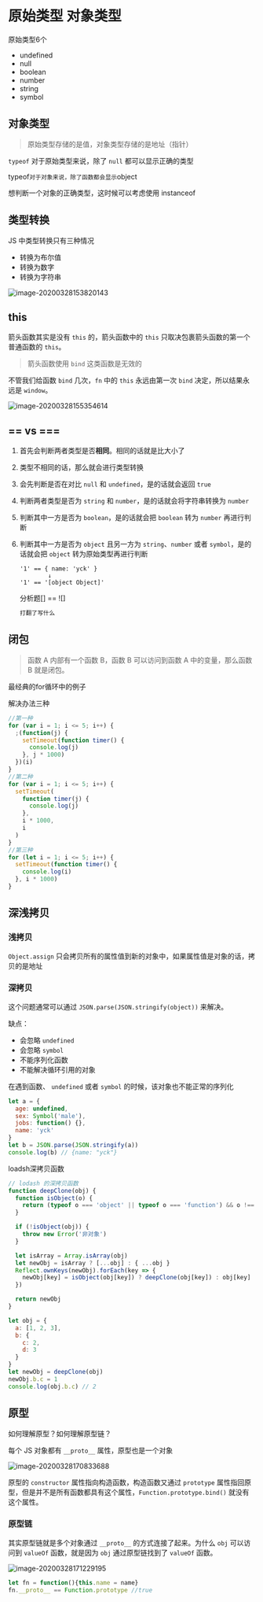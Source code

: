 # 原始类型 对象类型

原始类型6个

- undefined
- null
- boolean
- number
- string
- symbol

## 对象类型

> 原始类型存储的是值，对象类型存储的是地址（指针）

`typeof` 对于原始类型来说，除了 `null` 都可以显示正确的类型

typeof` 对于对象来说，除了函数都会显示 `object

想判断一个对象的正确类型，这时候可以考虑使用 instanceof

## 类型转换

 JS 中类型转换只有三种情况 

- 转换为布尔值
- 转换为数字
- 转换为字符串

![image-20200328153820143](/Users/lovewcc/Documents/暴力熊团队/markdown/慕课面试/image-20200328153820143.png)



## this

箭头函数其实是没有 `this` 的，箭头函数中的 `this` 只取决包裹箭头函数的第一个普通函数的 `this`。

> 箭头函数使用 `bind` 这类函数是无效的

不管我们给函数 `bind` 几次，`fn` 中的 `this` 永远由第一次 `bind` 决定，所以结果永远是 `window`。

![image-20200328155354614](/Users/lovewcc/Documents/暴力熊团队/markdown/慕课面试/image-20200328155354614.png)

## == vs ===

1. 首先会判断两者类型是否**相同**。相同的话就是比大小了

2. 类型不相同的话，那么就会进行类型转换

3. 会先判断是否在对比 `null` 和 `undefined`，是的话就会返回 `true`

4. 判断两者类型是否为 `string` 和 `number`，是的话就会将字符串转换为 `number`

5. 判断其中一方是否为 `boolean`，是的话就会把 `boolean` 转为 `number` 再进行判断

6. 判断其中一方是否为 `object` 且另一方为 `string`、`number` 或者 `symbol`，是的话就会把 `object` 转为原始类型再进行判断

   

   ```JS
   '1' == { name: 'yck' }
           ↓
   '1' == '[object Object]'
   ```

   分析题[] == ![] 

   ```js
   打翻了写什么
   ```
   


## 闭包


   > 函数 A 内部有一个函数 B，函数 B 可以访问到函数 A 中的变量，那么函数 B 就是闭包。

   最经典的for循环中的例子

   解决办法三种

   ```js
   //第一种
   for (var i = 1; i <= 5; i++) {
     ;(function(j) {
       setTimeout(function timer() {
         console.log(j)
       }, j * 1000)
     })(i)
   }
   //第二种
   for (var i = 1; i <= 5; i++) {
     setTimeout(
       function timer(j) {
         console.log(j)
       },
       i * 1000,
       i
     )
   }
   //第三种
   for (let i = 1; i <= 5; i++) {
     setTimeout(function timer() {
       console.log(i)
     }, i * 1000)
   }

   ```



## 深浅拷贝

### 浅拷贝

`Object.assign` 只会拷贝所有的属性值到新的对象中，如果属性值是对象的话，拷贝的是地址

### 深拷贝

这个问题通常可以通过 `JSON.parse(JSON.stringify(object))` 来解决。

缺点：

- 会忽略 `undefined`
- 会忽略 `symbol`
- 不能序列化函数
- 不能解决循环引用的对象



在遇到函数、 `undefined` 或者 `symbol` 的时候，该对象也不能正常的序列化

```js
let a = {
  age: undefined,
  sex: Symbol('male'),
  jobs: function() {},
  name: 'yck'
}
let b = JSON.parse(JSON.stringify(a))
console.log(b) // {name: "yck"}
```



loadsh深拷贝函数

```js
// lodash 的深拷贝函数
function deepClone(obj) {
  function isObject(o) {
    return (typeof o === 'object' || typeof o === 'function') && o !== null
  }

  if (!isObject(obj)) {
    throw new Error('非对象')
  }

  let isArray = Array.isArray(obj)
  let newObj = isArray ? [...obj] : { ...obj }
  Reflect.ownKeys(newObj).forEach(key => {
    newObj[key] = isObject(obj[key]) ? deepClone(obj[key]) : obj[key]
  })

  return newObj
}

let obj = {
  a: [1, 2, 3],
  b: {
    c: 2,
    d: 3
  }
}
let newObj = deepClone(obj)
newObj.b.c = 1
console.log(obj.b.c) // 2
```



## 原型

如何理解原型？如何理解原型链？

每个 JS 对象都有 `__proto__` 属性，原型也是一个对象

![image-20200328170833688](/Users/lovewcc/Documents/暴力熊团队/markdown/慕课面试/image-20200328170833688.png)

原型的 `constructor` 属性指向构造函数，构造函数又通过 `prototype` 属性指回原型，但是并不是所有函数都具有这个属性，`Function.prototype.bind()` 就没有这个属性。

### 原型链

其实原型链就是多个对象通过 `__proto__` 的方式连接了起来。为什么 `obj` 可以访问到 `valueOf` 函数，就是因为 `obj` 通过原型链找到了 `valueOf` 函数。

![image-20200328171229195](/Users/lovewcc/Documents/暴力熊团队/markdown/慕课面试/image-20200328171229195.png)

```js
let fn = function(){this.name = name}
fn.__proto__ == Function.prototype //true
```

